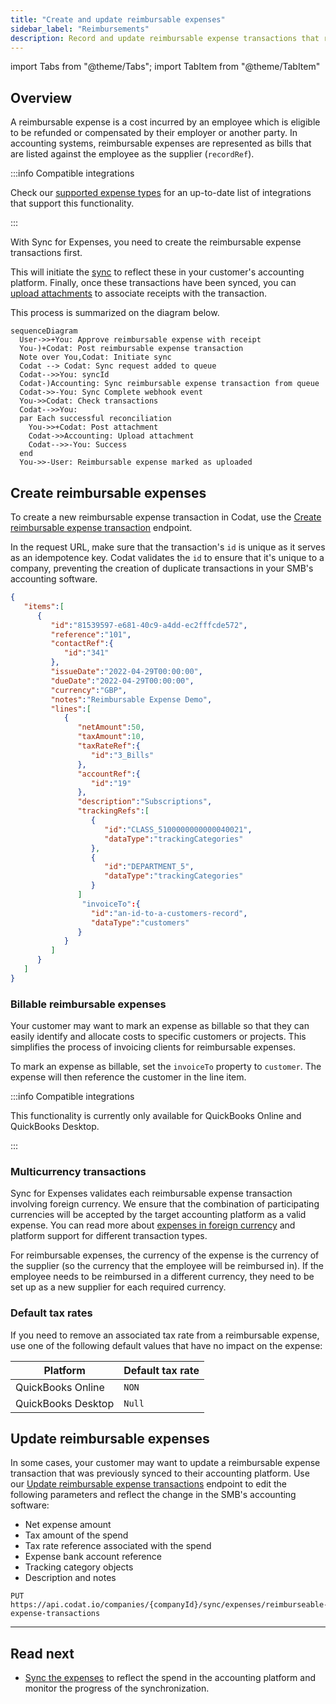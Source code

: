 ```yaml
---
title: "Create and update reimbursable expenses"
sidebar_label: "Reimbursements"
description: Record and update reimbursable expense transactions that represent your customers' repayable spend
---
```


import Tabs from "@theme/Tabs";
import TabItem from "@theme/TabItem"

## Overview

A reimbursable expense is a cost incurred by an employee which is eligible to be refunded or compensated by their employer or another party. In accounting systems, reimbursable expenses are represented as bills that are listed against the employee as the supplier (`recordRef`).

:::info Compatible integrations

Check our [supported expense types](/expenses/overview#supported-integrations) for an up-to-date list of integrations that support this functionality.

:::

With Sync for Expenses, you need to create the reimbursable expense transactions first. 

This will initiate the [sync](/expenses/sync-process/syncing-expenses) to reflect these in your customer's accounting platform. Finally, once these transactions have been synced, you can [upload attachments](/expenses/sync-process/uploading-receipts) to associate receipts with the transaction.

This process is summarized on the diagram below.

``` mermaid
sequenceDiagram
  User->>+You: Approve reimbursable expense with receipt
  You-)+Codat: Post reimbursable expense transaction
  Note over You,Codat: Initiate sync
  Codat --> Codat: Sync request added to queue
  Codat-->>You: syncId
  Codat-)Accounting: Sync reimbursable expense transaction from queue
  Codat->>-You: Sync Complete webhook event
  You->>Codat: Check transactions
  Codat-->>You: 
  par Each successful reconciliation
    You->>+Codat: Post attachment
    Codat->>Accounting: Upload attachment
    Codat-->>-You: Success
  end
  You->>-User: Reimbursable expense marked as uploaded
```

## Create reimbursable expenses

To create a new reimbursable expense transaction in Codat, use the [Create reimbursable expense transaction](/sync-for-expenses-api#/operations/create-reimbursable-expense-transaction) endpoint. 

In the request URL, make sure that the transaction's `id` is unique as it serves as an idempotence key. Codat validates the `id` to ensure that it's unique to a company, preventing the creation of duplicate transactions in your SMB's accounting software. 

```json title="Reimbursable expense request body"
{
   "items":[
      {
         "id":"81539597-e681-40c9-a4dd-ec2fffcde572",
         "reference":"101",
         "contactRef":{
            "id":"341"
         },
         "issueDate":"2022-04-29T00:00:00",
         "dueDate":"2022-04-29T00:00:00",
         "currency":"GBP",
         "notes":"Reimbursable Expense Demo",
         "lines":[
            {
               "netAmount":50,
               "taxAmount":10,
               "taxRateRef":{
                  "id":"3_Bills"
               },
               "accountRef":{
                  "id":"19"
               },
               "description":"Subscriptions",
               "trackingRefs":[
                  {
                     "id":"CLASS_5100000000000040021",
                     "dataType":"trackingCategories"
                  },
                  {
                     "id":"DEPARTMENT_5",
                     "dataType":"trackingCategories"
                  }
               ]
                "invoiceTo":{
                  "id":"an-id-to-a-customers-record",
                  "dataType":"customers"
               }
            }
         ]
      }
   ]
}
```

### Billable reimbursable expenses

Your customer may want to mark an expense as billable so that they can easily identify and allocate costs to specific customers or projects. This simplifies the process of invoicing clients for reimbursable expenses.

To mark an expense as billable, set the `invoiceTo` property to `customer`. The expense will then reference the customer in the line item.

:::info Compatible integrations

This functionality is currently only available for QuickBooks Online and QuickBooks Desktop. 

:::

### Multicurrency transactions

Sync for Expenses validates each reimbursable expense transaction involving foreign currency. We ensure that the combination of participating currencies will be accepted by the target accounting platform as a valid expense. You can read more about [expenses in foreign currency](/expenses/fx-management) and platform support for different transaction types.

For reimbursable expenses, the currency of the expense is the currency of the supplier (so the currency that the employee will be reimbursed in). If the employee needs to be reimbursed in a different currency, they need to be set up as a new supplier for each required currency.

### Default tax rates

If you need to remove an associated tax rate from a reimbursable expense, use one of the following default values that have no impact on the expense:

| Platform          | Default tax rate                 |
|-------------------|----------------------------------|
| QuickBooks Online | `NON`                            |
| QuickBooks Desktop| `Null`                            |

## Update reimbursable expenses

In some cases, your customer may want to update a reimbursable expense transaction that was previously synced to their accounting platform. Use our [Update reimbursable expense transactions](/sync-for-expenses-api#/operations/update-reimbursable-expense-transaction) endpoint to edit the following parameters and reflect the change in the SMB's accounting software: 

- Net expense amount 
- Tax amount of the spend
- Tax rate reference associated with the spend
- Expense bank account reference
- Tracking category objects
- Description and notes

```http title="Update an expense transaction"
PUT  https://api.codat.io/companies/{companyId}/sync/expenses/reimburseable-expense-transactions
```

---
## Read next

- [Sync the expenses](/expenses/sync-process/syncing-expenses) to reflect the spend in the accounting platform and monitor the progress of the synchronization.

